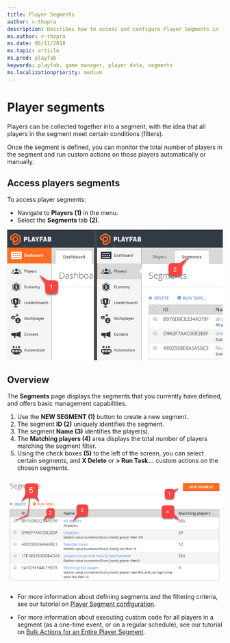 ```yaml
---
title: Player Segments
author: v-thopra
description: Describes how to access and configure Player Segments in the PlayFab Game Manager.
ms.author: v-thopra
ms.date: 06/11/2018
ms.topic: article
ms.prod: playfab
keywords: playfab, game manager, player data, segments
ms.localizationpriority: medium
---
```


# Player segments

Players can be collected together into a segment, with the idea that all players in the segment meet certain conditions (filters).

Once the segment is defined, you can monitor the total number of players in the segment and run custom actions on those players automatically or manually.

## Access players segments

To access player segments:

- Navigate to **Players (1)** in the menu.
- Select the **Segments** tab **(2)**.

![Game Manager - Players - Access Segments](media/tutorials/game-manager-access-player-segments.png)  

## Overview

The **Segments** page displays the segments that you currently have defined, and offers basic management capabilities.

1. Use the **NEW SEGMENT (1)** button to create a new segment.
2. The segment **ID (2)** uniquely identifies the segment.
3. The segment **Name (3)** identifies the player(s).
4. The **Matching players (4)** area displays the total number of players matching the segment filter.
5. Using the check boxes **(5)** to the left of the screen, you can select certain segments, and **X Delete** or **> Run Task...** custom actions on the chosen segments.

![Game Manager - Players - Segments page](media/tutorials/game-manager-players-segments-page.png)  

- For more information about defining segments and the filtering criteria, see our tutorial on [Player Segment configuration](player-segment-configuration.md).

- For more information about executing custom code for all players in a segment (as a one-time event, or on a regular schedule), see our tutorial on [Bulk Actions for an Entire Player Segment](../../automation/actions-rules/bulk-actions-for-an-entire-player-segment.md).
